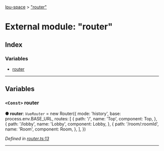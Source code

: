 [Ipu-space](../README.md) > ["router"](../modules/router_.md)

# External module: "router"

## Index

### Variables

* [router](router_.md#router)

---

## Variables

<a id="router"></a>

### `<Const>` router

**● router**: *`VueRouter`* =  new Router({
  mode: 'history',
  base: process.env.BASE_URL,
  routes: [
    {
      path: '/',
      name: 'Top',
      component: Top,
    },
    {
      path: '/lobby',
      name: 'Lobby',
      component: Lobby,
    },
    {
      path: '/room/:roomId',
      name: 'Room',
      component: Room,
    },
  ],
})

*Defined in [router.ts:13](https://github.com/i-pu/ipu/blob/ce338ba/client/src/router.ts#L13)*

___

